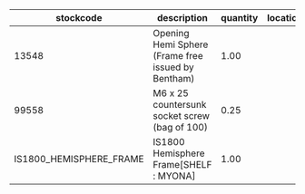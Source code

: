 |stockcode|description|quantity|location|
|---------|-----------|--------|--------|
|13548|Opening Hemi Sphere (Frame free issued by Bentham)|1.00||
|99558|M6 x 25 countersunk socket screw (bag of 100)|0.25||
|IS1800_HEMISPHERE_FRAME|IS1800 Hemisphere Frame[SHELF : MYONA]|1.00||
